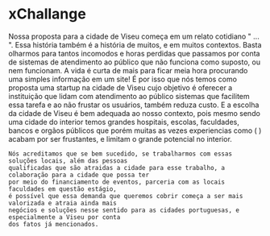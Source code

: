 # xChallange

  Nossa proposta para a cidade de Viseu começa em um relato cotidiano " ... ".
Essa história também é a história de muitos, e em muitos contextos. Basta olharmos
para tantos incomodos e horas perdidas que passamos por conta de sistemas de atendimento ao público
que não funciona como suposto, ou nem funcionam.
  A vida é curta de mais para ficar meia hora
procurando uma simples informação em um site!
  É por isso que nós temos como proposta uma startup na cidade de Viseu cujo objetivo é oferecer 
  a instituição que lidam com atendimento ao público sistemas que facilitem essa tarefa e ao 
  não frustar os usuários, também reduza custo. E a escolha da cidade de Viseu é bem adequada
  ao nosso contexto, pois mesmo sendo uma cidade do interior temos grandes hospitais, escolas, faculdades,
  bancos e orgãos públicos que porém muitas as vezes experiencias como (     ) acabam por ser frustantes, 
  e limitam o grande potencial no interior.
    
    Nós acreditamos que se bem sucedido, se trabalharmos com essas soluções locais, além das pessoas
    qualificadas que são atraidas a cidade para esse trabalho, a colaboração para a cidade que possa ter 
    por meio do financiamento de eventos, parceria com as locais faculdades em questão estágio, 
    é possível que essa demanda que queremos cobrir começa a ser mais valorizada e atraia ainda mais
    negócios e soluções nesse sentido para as cidades portuguesas, e especialmente a Viseu por conta
    dos fatos já mencionados.
